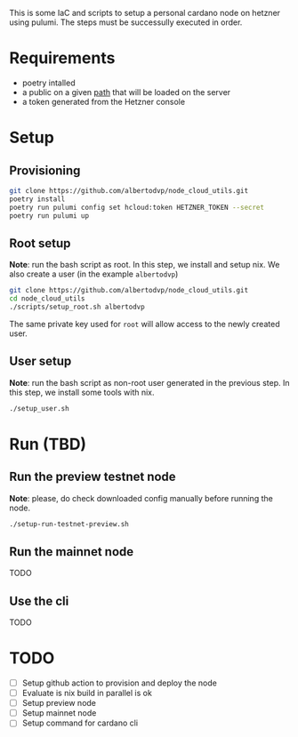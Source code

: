 This is some IaC and scripts to setup a personal cardano node on hetzner using pulumi.
The steps must be successully executed in order.

# Requirements
- poetry intalled
- a public on a given [path](./__main__.py#L11) that will be loaded on the server
- a token generated from the Hetzner console

# Setup
## Provisioning
```bash
git clone https://github.com/albertodvp/node_cloud_utils.git
poetry install
poetry run pulumi config set hcloud:token HETZNER_TOKEN --secret
poetry run pulumi up
```

## Root setup
**Note**: run the bash script as root.
In this step, we install and setup nix. We also create a user (in the example `albertodvp`)
```bash
git clone https://github.com/albertodvp/node_cloud_utils.git
cd node_cloud_utils
./scripts/setup_root.sh albertodvp
```
The same private key used for `root` will allow access to the newly created user.

## User setup
**Note**: run the bash script as non-root user generated in the previous step.
In this step, we install some tools with nix.
```bash
./setup_user.sh
```

# Run (TBD)
## Run the preview testnet node
**Note**: please, do check downloaded config manually before running the node.
```bash
./setup-run-testnet-preview.sh
```

## Run the mainnet node
TODO

## Use the cli
TODO

# TODO
- [ ] Setup github action to provision and deploy the node
- [ ] Evaluate is nix build in parallel is ok
- [ ] Setup preview node
- [ ] Setup mainnet node
- [ ] Setup command for cardano cli
